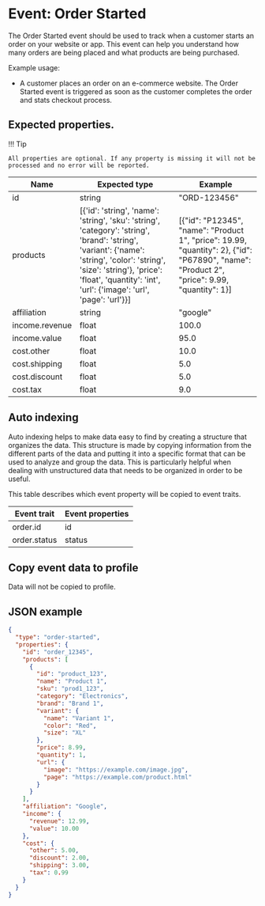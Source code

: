 # Event: Order Started

The Order Started event should be used to track when a customer starts an order on your website or app. This event can
help you understand how many orders are being placed and what products are being purchased.

Example usage:

* A customer places an order on an e-commerce website. The Order Started event is triggered as soon as the customer
  completes the order and stats checkout process.

## Expected properties.

!!! Tip

    All properties are optional. If any property is missing it will not be processed and no error will be reported.

| Name           | Expected type                                                                                                                                                                                                                                   | Example                                                      |
|----------------|-------------------------------------------------------------------------------------------------------------------------------------------------------------------------------------------------------------------------------------------------|--------------------------------------------------------------|
| id             | string                                                                                                                                                                                                                                          | "ORD-123456"           |
| products       | [{'id': 'string', 'name': 'string', 'sku': 'string', 'category': 'string', 'brand': 'string', 'variant': {'name': 'string', 'color': 'string', 'size': 'string'}, 'price': 'float', 'quantity': 'int', 'url': {'image': 'url', 'page': 'url'}}] | [{"id": "P12345", "name": "Product 1", "price": 19.99, "quantity": 2}, {"id": "P67890", "name": "Product 2", "price": 9.99, "quantity": 1}]      |
| affiliation    | string                                                                                                                                                                                                                                          | "google"   |
| income.revenue | float                                                                                                                                                                                                                                           | 100.0 |
| income.value   | float                                                                                                                                                                                                                                           | 95.0   |
| cost.other     | float                                                                                                                                                                                                                                           | 10.0   |
| cost.shipping  | float                                                                                                                                                                                                                                           | 5.0  |
| cost.discount  | float                                                                                                                                                                                                                                           | 5.0  |
| cost.tax       | float                                                                                                                                                                                                                                           | 9.0       |

## Auto indexing

Auto indexing helps to make data easy to find by creating a structure that organizes the data. This structure is made by
copying information from the different parts of the data and putting it into a specific format that can be used to
analyze and group the data. This is particularly helpful when dealing with unstructured data that needs to be organized
in order to be useful.

This table describes which event property will be copied to event traits.

| Event trait   | Event properties   |
|---------------|--------------------|
| order.id      | id                 |
| order.status  | status             | 

## Copy event data to profile

Data will not be copied to profile.

## JSON example

```json
{
  "type": "order-started",
  "properties": {
    "id": "order_12345",
    "products": [
      {
        "id": "product_123",
        "name": "Product 1",
        "sku": "prod1_123",
        "category": "Electronics",
        "brand": "Brand 1",
        "variant": {
          "name": "Variant 1",
          "color": "Red",
          "size": "XL"
        },
        "price": 8.99,
        "quantity": 1,
        "url": {
          "image": "https://example.com/image.jpg",
          "page": "https://example.com/product.html"
        }
      }
    ],
    "affiliation": "Google",
    "income": {
      "revenue": 12.99,
      "value": 10.00
    },
    "cost": {
      "other": 5.00,
      "discount": 2.00,
      "shipping": 3.00,
      "tax": 0.99
    }
  }
}
```
    